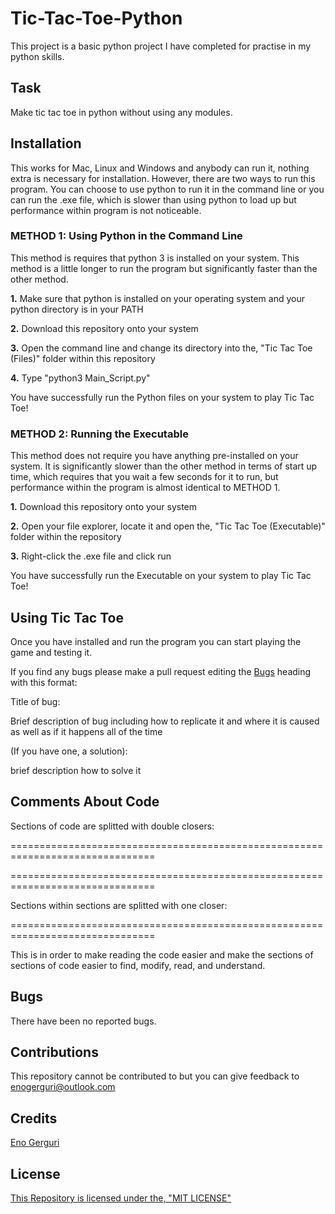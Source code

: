 # Tic-Tac-Toe-Python

This project is a basic python project I have completed for practise in my python skills.

## Task

Make tic tac toe in python without using any modules.

## Installation

This works for Mac, Linux and Windows and anybody can run it, nothing extra is necessary for installation. However, there are two ways to run this program. You can choose to use python to run it in the command line or you can run the .exe file, which is slower than using python to load up but performance within program is not noticeable.

### METHOD 1: Using Python in the Command Line

This method is requires that python 3 is installed on your system. This method is a little longer to run the program but significantly faster than the other method.

**1.** Make sure that python is installed on your operating system and your python directory is in your PATH

**2.** Download this repository onto your system

**3.** Open the command line and change its directory into the, "Tic Tac Toe (Files)" folder within this repository

**4.** Type "python3 Main_Script.py"

You have successfully run the Python files on your system to play Tic Tac Toe!

### METHOD 2: Running the Executable

This method does not require you have anything pre-installed on your system. It is significantly slower than the other method in terms of start up time, which requires that you wait a few seconds for it to run, but performance within the program is almost identical to METHOD 1.

**1.** Download this repository onto your system

**2.** Open your file explorer, locate it and open the, "Tic Tac Toe (Executable)" folder within the repository

**3.** Right-click the .exe file and click run

You have successfully run the Executable on your system to play Tic Tac Toe!

## Using Tic Tac Toe

Once you have installed and run the program you can start playing the game and testing it.

If you find any bugs please make a pull request editing the [Bugs](https://github.com/Eno-Gerguri/OCR-GCSE-Programming-Project-Task-1/blob/master/README.md#Bugs) heading with this format:

Title of bug:

Brief description of bug including how to replicate it and where it is caused as well as if it happens all of the time

(If you have one, a solution):

brief description how to solve it

## Comments About Code

Sections of code are splitted with double closers:

===============================================================================

===============================================================================

Sections within sections are splitted with one closer:

===============================================================================

This is in order to make reading the code easier and make the sections of sections of code easier to find, modify, read, and understand.

## Bugs

There have been no reported bugs.

## Contributions

This repository cannot be contributed to but you can give feedback to [enogerguri@outlook.com](mailto:enogerguri@outlook.com)

## Credits

[Eno Gerguri](https://github.com/Eno-Gerguri)

## License

[This Repository is licensed under the, "MIT LICENSE"](https://github.com/Eno-Gerguri/Tic-Tac-Toe-Python/blob/master/LICENSE)
